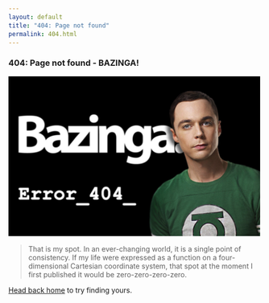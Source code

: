 ```yaml
---
layout: default
title: "404: Page not found"
permalink: 404.html
--- 
```

### 404: Page not found - BAZINGA! 
<img src="/images/404.jpg" width="500"/>


> That is my spot. In an ever-changing world, it is a single point of consistency. 
  If my life were expressed as a function on a four-dimensional Cartesian coordinate system, 
  that spot at the moment I first published it would be zero-zero-zero-zero. 

<a href="{{ site.baseurl }}/">Head back home</a> to try finding yours.

